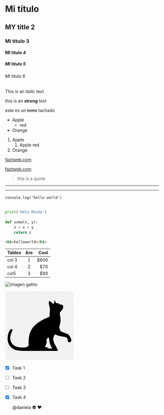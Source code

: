<!--HEADINGS(RÚBRICAS)-->

# Mi título
## MY title 2
### Mi titulo 3
#### MI titulo 4
##### MI titulo 5
###### MI titulo 6

<!--italic-->
This is an *italic* text

<!--negrita-->
this is an **strong** text

<!--tachado-->
este es un ~~texto~~ tachado

<!--Listas desordenadas-->
* Apple
    * red
* Orange

<!--Listas ordenadas-->
1. Apple
    1. Apple red
2. Orange

[faztweb.com](https://ww.faztweb.com)

[faztweb.com](https://ww.faztweb.com "Hello")

>  this is a quote

---
____


<!--Colocar una línea de código-->
`console.log('hello world')`


<!--Colocar un bloque de código-->

```Python

print('Hola Mundo')

def suma(x, y):
    z = x + y
    return z

```


```html
<h1>helloworld</h1>

```
<!--Crear tabla-->

| Tables | Are   | Cool  |
|--------|:-----:|------:|
| col 3  |   1   | $600  | 
| col 4  |   2   | $70   | 
| col5   |   3   | $90   |

<!--Añadir imagen con link-->

![imagen gatito](https://encrypted-tbn0.gstatic.com/images?q=tbn:ANd9GcQ1DxxDOrYu-O1z4SGi1-lEs5r9pfWG5Frx1b3YQjaHy_p3S-ytuwL82yWW6wT7frsnwaw&usqp=CAU)

<!--Añadir imagen desde el pc-->

![imagen gatito2](cat.png "Gato Negro")

<!--Github Markdown-->

* [x] Task 1
* [ ] Task 2
* [ ] Task 3
* [x] Task 4

  @daniela :alien: :heart:
